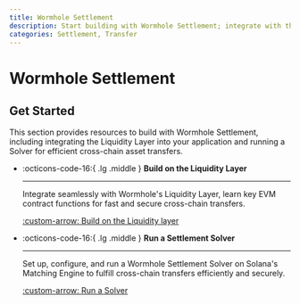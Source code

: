 ```yaml
---
title: Wormhole Settlement
description: Start building with Wormhole Settlement; integrate with the Liquidity Layer and set up Solvers to enable seamless cross-chain asset transfers.
categories: Settlement, Transfer
---
```


# Wormhole Settlement

## Get Started

This section provides resources to build with Wormhole Settlement, including integrating the Liquidity Layer into your application and running a Solver for efficient cross-chain asset transfers.

<div class="grid cards" markdown>

-   :octicons-code-16:{ .lg .middle } **Build on the Liquidity Layer**

    ---

    Integrate seamlessly with Wormhole's Liquidity Layer, learn key EVM contract functions for fast and secure cross-chain transfers.

    [:custom-arrow: Build on the Liquidity layer](/docs/build/transfers/settlement/liquidity-layer/)

-   :octicons-code-16:{ .lg .middle } **Run a Settlement Solver**

    ---

    Set up, configure, and run a Wormhole Settlement Solver on Solana's Matching Engine to fulfill cross-chain transfers efficiently and securely.

    [:custom-arrow: Run a Solver](/docs/build/transfers/settlement/solver/)

</div>